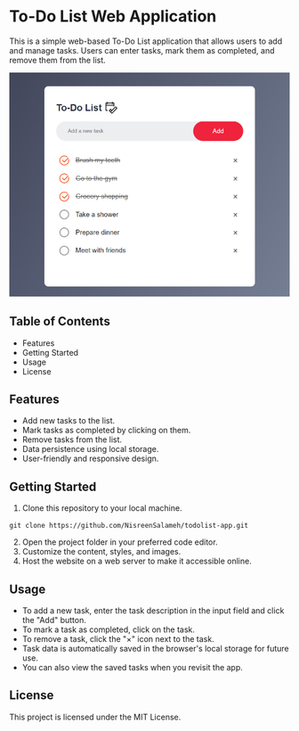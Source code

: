 # To-Do List Web Application

This is a simple web-based To-Do List application that allows users to add and manage tasks. Users can enter tasks, mark them as completed, and remove them from the list.

![To-Do List](/images/to-do%20list.png)

## Table of Contents

- Features
- Getting Started
- Usage
- License

## Features

- Add new tasks to the list.
- Mark tasks as completed by clicking on them.
- Remove tasks from the list.
- Data persistence using local storage.
- User-friendly and responsive design.

## Getting Started

1. Clone this repository to your local machine.

```
git clone https://github.com/NisreenSalameh/todolist-app.git
```

2. Open the project folder in your preferred code editor.
3. Customize the content, styles, and images.
4. Host the website on a web server to make it accessible online.

## Usage

- To add a new task, enter the task description in the input field and click the "Add" button.
- To mark a task as completed, click on the task.
- To remove a task, click the "×" icon next to the task.
- Task data is automatically saved in the browser's local storage for future use.
- You can also view the saved tasks when you revisit the app.

## License

This project is licensed under the MIT License.
